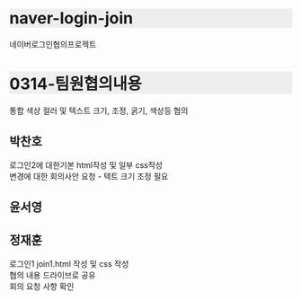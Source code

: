 # naver-login-join
<style>
  h1 {background-color :#eee;}
</style>
네이버로그인협의프로젝트
<h1>0314-팀원협의내용</h1>
<p>통합 색상 컬러 및 텍스트 크기, 조정, 굵기, 색상등 협의</p>
<h2>박찬호</h2>
<p>
로그인2에 대한기본 html작성 및 일부 css작성
<br>
변경에 대한 회의사안 요청 - 텍트 크기 조정 필요
</p>

<h2>윤서영</h2>
<p></p>

<h2>정재훈</h2>
<p>
로그인1 join1.html 작성 및 css 작성<br>
협의 내용 드라이브로 공유<br>
회의 요청 사항 확인
</p>
